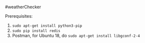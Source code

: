 #weatherChecker

Prerequisites:

1. `sudo apt-get install python3-pip`
2. `sudo pip install redis`
3. Postman, for Ubuntu 18, do `sudo apt-get install libgconf-2-4`